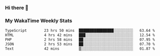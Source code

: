 ### Hi there 👋

<!--
**royschrauwen/royschrauwen** is a ✨ _special_ ✨ repository because its `README.md` (this file) appears on your GitHub profile.

Here are some ideas to get you started:

- 🔭 I’m currently working on ...
- 🌱 I’m currently learning ...
- 👯 I’m looking to collaborate on ...
- 🤔 I’m looking for help with ...
- 💬 Ask me about ...
- 📫 How to reach me: ...
- 😄 Pronouns: ...
- ⚡ Fun fact: ...
-->


### My WakaTime Weekly Stats
<!--START_SECTION:waka-->

```txt
TypeScript        23 hrs 50 mins  ████████████████░░░░░░░░░   63.64 %
HTML              4 hrs 42 mins   ███░░░░░░░░░░░░░░░░░░░░░░   12.54 %
PHP               2 hrs 58 mins   ██░░░░░░░░░░░░░░░░░░░░░░░   07.95 %
JSON              2 hrs 53 mins   ██░░░░░░░░░░░░░░░░░░░░░░░   07.70 %
Text              42 mins         ▒░░░░░░░░░░░░░░░░░░░░░░░░   01.87 %
```

<!--END_SECTION:waka-->
